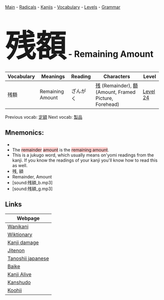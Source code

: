 <style> bigfont {font-size: 100px}</style>
[Main](../README.md) -
[Radicals](../radicals.md) -
[Kanjis](../kanjis.md) -
[Vocabulary](../vocabulary.md) -
[Levels](../levels.md) -
[Grammar](../grammar.md)
# <bigfont> 残額</bigfont> - Remaining Amount 

| Vocabulary | Meanings | Reading | Characters | Level |
| --- | --- | --- | --- | --- |
| 残額 | Remaining Amount | ざんがく |  [残](../kanjis/残.md) (Remainder), [額](../kanjis/額.md) (Amount, Framed Picture, Forehead) | [Level 24](../levels/wk_level24.md) |

Previous vocab: [定額](定額.md) Next vocab: [製品](製品.md) 

## Mnemonics:

* 
* The <span style="background-color:#ffcccb"> remainder</span> <span style="background-color:#ffcccb"> amount</span> is the <span style="background-color:#ffcccb"> remaining amount</span>.
* This is a jukugo word, which usually means on'yomi readings from the kanji. If you know the readings of your kanji you'll know how to read this as well.
* 残, 額
* Remainder, Amount
* [sound:残額_b.mp3]
* [sound:残額_g.mp3]


## Links 

| Webpage |
| --- |
| [Wanikani          ](https://www.wanikani.com/kanji/残額) |
| [Wiktionary        ](https://en.wiktionary.org/wiki/残額) |
| [Kanji damage      ](http://www.kanjidamage.com/kanji/search?utf8=✓&q=残額) |
| [Jitenon           ](https://jitenon.com/kanji/残額) |
| [Tanoshii japanese ](https://www.tanoshiijapanese.com/dictionary/kanji.cfm?k=残額) |
| [Baike             ](https://baike.baidu.com/item/残額) |
| [Kanji Alive       ](https://app.kanjialive.com/残額) |
| [Kanshudo          ](https://www.kanshudo.com/searchmn?q=残額) |
| [Koohii            ](https://kanji.koohii.com/study/kanji/残額) |

